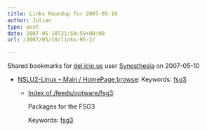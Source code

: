 ```yaml
---
title: Links Roundup for 2007-05-10
author: Julian
type: post
date: 2007-05-10T21:59:59+00:00
url: /2007/05/10/links-95-2/

---
```

Shared bookmarks for [del.icio.us][1] user  [Synesthesia][2] on 2007-05-10

  * [NSLU2-Linux &#8211; Main / HomePage browse][3]: 
    Keywords: [fsg3][4]</li> 
    
      * [Index of /feeds/optware/fsg3][5]:
  
        Packages for the FSG3
  
        Keywords: [fsg3][6]</ul>

 [1]: https://del.icio.us/
 [2]: https://del.icio.us/synesthesia
 [3]: https://www.nslu2-linux.org/wiki/Main/HomePage "https://www.nslu2-linux.org/wiki/Main/HomePage"
 [4]: https://del.icio.us/synesthesia/fsg3
 [5]: https://ipkg.nslu2-linux.org/feeds/optware/fsg3 "https://ipkg.nslu2-linux.org/feeds/optware/fsg3"
 [6]: https://del.icio.us/synesthesia/FSG3